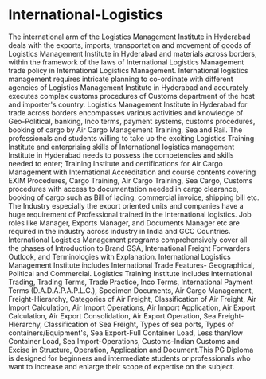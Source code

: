 # International-Logistics
The international arm of the Logistics Management Institute in Hyderabad deals with the exports, imports; transportation and movement of goods of Logistics Management Institute in Hyderabad and materials across borders, within the framework of the laws of International Logistics Management trade policy in International Logistics Management. International logistics management requires intricate planning to co-ordinate with different agencies of Logistics Management Institute in Hyderabad and accurately executes complex customs procedures of Customs department of the host and importer's country. Logistics Management Institute in Hyderabad for trade across borders encompasses various activities and knowledge of Geo-Political, banking, Inco terms, payment systems, customs procedures, booking of cargo by Air Cargo Management Training, Sea and Rail. The professionals and students willing to take up the exciting Logistics Training Institute and enterprising skills of International logistics management Institute in Hyderabad needs to possess the competencies and skills needed to enter; Training Institute and certifications for Air Cargo Management with International Accreditation and course contents covering EXIM Procedures, Cargo Training, Air Cargo Training, Sea Cargo, Customs procedures with access to documentation needed in cargo clearance, booking of cargo such as Bill of lading, commercial invoice, shipping bill etc. The Industry especially the export oriented units and companies have a huge requirement of Professional trained in the International logistics. Job roles like Manager, Exports Manager, and Documents Manager etc are required in the industry across industry in India and GCC Countries. International Logistics Management programs comprehensively cover all the phases of Introduction to Brand GSA, International Freight Forwarders Outlook, and Terminologies with Explanation. International Logistics Management Institute includes International Trade Features- Geographical, Political and Commercial. Logistics Training Institute includes International Trading, Trading Terms, Trade Practice, Inco Terms, International Payment Terms (D.A.D.A.P.A.P.L.C.), Specimen Documents, Air Cargo Management, Freight-Hierarchy, Categories of Air Freight, Classification of Air Freight, Air Import Calculation, Air Import Operations, Air Import Application, Air Export Calculation, Air Export Consolidation, Air Export Operation, Sea Freight-Hierarchy, Classification of Sea Freight, Types of sea ports, Types of containers/Equipment's, Sea Export-Full Container Load, Less than/low Container Load, Sea Import-Operations, Customs-Indian Customs and Excise in Structure, Operation, Application and Document.This PG Diploma is designed for beginners and intermediate students or professionals who want to increase and enlarge their scope of expertise on the subject.
